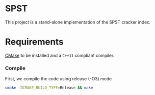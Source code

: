 # SPST
This project is a stand-alone implementation of the SPST cracker index.

# Requirements
[CMake](https://cmake.org) to be installed and a `C++11` compliant compiler.

### Compile
First, we compile the code using release (-O3) mode
```bash
cmake -DCMAKE_BUILD_TYPE=Release && make
```